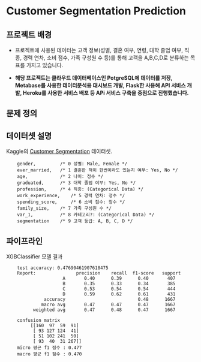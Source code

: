 Customer Segmentation Prediction
===============================



## 프로젝트 배경

- 프로젝트에 사용된 데이터는 고객 정보(성별, 결혼 여부, 연령, 대학 졸업 여부, 직종, 경력 연차, 소비 점수, 가족 구성원 수 등)를 통해 고객을 A,B,C,D로 분류하는 목표를 가지고 있습니다.

- **해당 프로젝트는 클라우드 데이터베이스인 PotgreSQL에 데이터를 저장, Metabase를 사용한 데이터분석용 대시보드 개발, Flask한 사용해 API 서비스 개발, Heroku를 사용한 서비스 배포 등 APi 서비스 구축을 중점으로 진행했습니다.**


## 문제 정의

## 데이터셋 설명
Kaggle의 [Customer Segmentation](https://www.kaggle.com/datasets/vetrirah/customer) 데이터셋.

        gender,         /* 0 성별: Male, Female */
        ever_married,   /* 1 결혼한 적이 한번이라도 있는지 여부: Yes, No */
        age,            /* 2 나이: 정수 */
        graduated,      /* 3 대학 졸업 여부: Yes, No */
        profession,     /* 4 직종: (Categorical Data) */
        work_experience,    /* 5 경력 연차: 정수 */
        spending_score,     /* 6 소비 점수: 정수 */
        family_size,    /* 7 가족 구성원 수 */
        var_1,          /* 8 카테고리?: (Categorical Data) */
        segmentation    /* 9 고객 등급: A, B, C, D */


## 파이프라인


XGBClassifier 모델 결과

        test accuracy: 0.47690461907618475
        Report:               precision    recall  f1-score   support
                         A       0.40      0.39      0.40       407
                         B       0.35      0.33      0.34       385
                         C       0.53      0.54      0.54       444
                         D       0.59      0.62      0.61       431
                  accuracy                           0.48      1667
                 macro avg       0.47      0.47      0.47      1667
              weighted avg       0.47      0.48      0.47      1667
          
        confusion matrix
             [[160  97  59  91]
              [ 93 127 124  41]
              [ 51 102 241  50]
              [ 93  40  31 267]]
        micro 평균 f1 점수 : 0.477
        macro 평균 f1 점수 : 0.470
